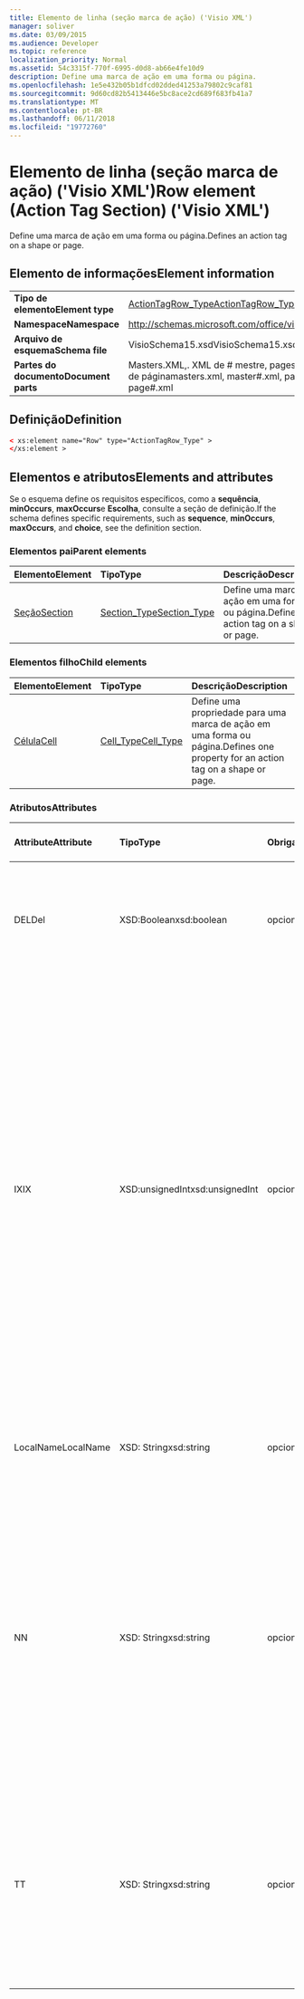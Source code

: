 ```yaml
---
title: Elemento de linha (seção marca de ação) ('Visio XML')
manager: soliver
ms.date: 03/09/2015
ms.audience: Developer
ms.topic: reference
localization_priority: Normal
ms.assetid: 54c3315f-770f-6995-d0d8-ab66e4fe10d9
description: Define uma marca de ação em uma forma ou página.
ms.openlocfilehash: 1e5e432b05b1dfcd02dded41253a79802c9caf81
ms.sourcegitcommit: 9d60cd82b5413446e5bc8ace2cd689f683fb41a7
ms.translationtype: MT
ms.contentlocale: pt-BR
ms.lasthandoff: 06/11/2018
ms.locfileid: "19772760"
---
```

# <a name="row-element-action-tag-section-visio-xml"></a><span data-ttu-id="30248-103">Elemento de linha (seção marca de ação) ('Visio XML')</span><span class="sxs-lookup"><span data-stu-id="30248-103">Row element (Action Tag Section) ('Visio XML')</span></span>

<span data-ttu-id="30248-104">Define uma marca de ação em uma forma ou página.</span><span class="sxs-lookup"><span data-stu-id="30248-104">Defines an action tag on a shape or page.</span></span>
  
## <a name="element-information"></a><span data-ttu-id="30248-105">Elemento de informações</span><span class="sxs-lookup"><span data-stu-id="30248-105">Element information</span></span>

|||
|:-----|:-----|
|<span data-ttu-id="30248-106">**Tipo de elemento**</span><span class="sxs-lookup"><span data-stu-id="30248-106">**Element type**</span></span> <br/> |[<span data-ttu-id="30248-107">ActionTagRow_Type</span><span class="sxs-lookup"><span data-stu-id="30248-107">ActionTagRow_Type</span></span>](actiontagrow_type-complextypevisio-xml.md) <br/> |
|<span data-ttu-id="30248-108">**Namespace**</span><span class="sxs-lookup"><span data-stu-id="30248-108">**Namespace**</span></span> <br/> |http://schemas.microsoft.com/office/visio/2012/main  <br/> |
|<span data-ttu-id="30248-109">**Arquivo de esquema**</span><span class="sxs-lookup"><span data-stu-id="30248-109">**Schema file**</span></span> <br/> |<span data-ttu-id="30248-110">VisioSchema15.xsd</span><span class="sxs-lookup"><span data-stu-id="30248-110">VisioSchema15.xsd</span></span>  <br/> |
|<span data-ttu-id="30248-111">**Partes do documento**</span><span class="sxs-lookup"><span data-stu-id="30248-111">**Document parts**</span></span> <br/> |<span data-ttu-id="30248-112">Masters.XML,. XML de # mestre, pages.xml,. XML n º de página</span><span class="sxs-lookup"><span data-stu-id="30248-112">masters.xml, master#.xml, pages.xml, page#.xml</span></span>  <br/> |
   
## <a name="definition"></a><span data-ttu-id="30248-113">Definição</span><span class="sxs-lookup"><span data-stu-id="30248-113">Definition</span></span>

```XML
< xs:element name="Row" type="ActionTagRow_Type" >
</xs:element >
```

## <a name="elements-and-attributes"></a><span data-ttu-id="30248-114">Elementos e atributos</span><span class="sxs-lookup"><span data-stu-id="30248-114">Elements and attributes</span></span>

<span data-ttu-id="30248-115">Se o esquema define os requisitos específicos, como a **sequência**, **minOccurs**, **maxOccurs**e **Escolha**, consulte a seção de definição.</span><span class="sxs-lookup"><span data-stu-id="30248-115">If the schema defines specific requirements, such as **sequence**, **minOccurs**, **maxOccurs**, and **choice**, see the definition section.</span></span> 
  
### <a name="parent-elements"></a><span data-ttu-id="30248-116">Elementos pai</span><span class="sxs-lookup"><span data-stu-id="30248-116">Parent elements</span></span>

|<span data-ttu-id="30248-117">**Elemento**</span><span class="sxs-lookup"><span data-stu-id="30248-117">**Element**</span></span>|<span data-ttu-id="30248-118">**Tipo**</span><span class="sxs-lookup"><span data-stu-id="30248-118">**Type**</span></span>|<span data-ttu-id="30248-119">**Descrição**</span><span class="sxs-lookup"><span data-stu-id="30248-119">**Description**</span></span>|
|:-----|:-----|:-----|
|[<span data-ttu-id="30248-120">Seção</span><span class="sxs-lookup"><span data-stu-id="30248-120">Section</span></span>](section-element-sheet_type-complextypevisio-xml.md) <br/> |[<span data-ttu-id="30248-121">Section_Type</span><span class="sxs-lookup"><span data-stu-id="30248-121">Section_Type</span></span>](section_type-complextypevisio-xml.md) <br/> |<span data-ttu-id="30248-122">Define uma marca de ação em uma forma ou página.</span><span class="sxs-lookup"><span data-stu-id="30248-122">Defines an action tag on a shape or page.</span></span>  <br/> |
   
### <a name="child-elements"></a><span data-ttu-id="30248-123">Elementos filho</span><span class="sxs-lookup"><span data-stu-id="30248-123">Child elements</span></span>

|<span data-ttu-id="30248-124">**Elemento**</span><span class="sxs-lookup"><span data-stu-id="30248-124">**Element**</span></span>|<span data-ttu-id="30248-125">**Tipo**</span><span class="sxs-lookup"><span data-stu-id="30248-125">**Type**</span></span>|<span data-ttu-id="30248-126">**Descrição**</span><span class="sxs-lookup"><span data-stu-id="30248-126">**Description**</span></span>|
|:-----|:-----|:-----|
|[<span data-ttu-id="30248-127">Célula</span><span class="sxs-lookup"><span data-stu-id="30248-127">Cell</span></span>](cell-element-action-tag-sectionvisio-xml.md) <br/> |[<span data-ttu-id="30248-128">Cell_Type</span><span class="sxs-lookup"><span data-stu-id="30248-128">Cell_Type</span></span>](cell_type-complextypevisio-xml.md) <br/> |<span data-ttu-id="30248-129">Define uma propriedade para uma marca de ação em uma forma ou página.</span><span class="sxs-lookup"><span data-stu-id="30248-129">Defines one property for an action tag on a shape or page.</span></span>  <br/> |
   
### <a name="attributes"></a><span data-ttu-id="30248-130">Atributos</span><span class="sxs-lookup"><span data-stu-id="30248-130">Attributes</span></span>

|<span data-ttu-id="30248-131">**Attribute**</span><span class="sxs-lookup"><span data-stu-id="30248-131">**Attribute**</span></span>|<span data-ttu-id="30248-132">**Tipo**</span><span class="sxs-lookup"><span data-stu-id="30248-132">**Type**</span></span>|<span data-ttu-id="30248-133">**Obrigatório**</span><span class="sxs-lookup"><span data-stu-id="30248-133">**Required**</span></span>|<span data-ttu-id="30248-134">**Descrição**</span><span class="sxs-lookup"><span data-stu-id="30248-134">**Description**</span></span>|<span data-ttu-id="30248-135">**Valores possíveis**</span><span class="sxs-lookup"><span data-stu-id="30248-135">**Possible values**</span></span>|
|:-----|:-----|:-----|:-----|:-----|
|<span data-ttu-id="30248-136">DEL</span><span class="sxs-lookup"><span data-stu-id="30248-136">Del</span></span>  <br/> |<span data-ttu-id="30248-137">XSD:Boolean</span><span class="sxs-lookup"><span data-stu-id="30248-137">xsd:boolean</span></span>  <br/> |<span data-ttu-id="30248-138">opcional</span><span class="sxs-lookup"><span data-stu-id="30248-138">optional</span></span>  <br/> |<span data-ttu-id="30248-139">Especifica se uma linha que seria contrário herdada de uma forma mestra foi excluída.</span><span class="sxs-lookup"><span data-stu-id="30248-139">Specifies whether a row that would otherwise be inherited from a master shape has been deleted.</span></span>  <br/> |<span data-ttu-id="30248-140">Valores do tipo xsd:boolean.</span><span class="sxs-lookup"><span data-stu-id="30248-140">Values of the xsd:boolean type.</span></span>  <br/> |
|<span data-ttu-id="30248-141">IX</span><span class="sxs-lookup"><span data-stu-id="30248-141">IX</span></span>  <br/> |<span data-ttu-id="30248-142">XSD:unsignedInt</span><span class="sxs-lookup"><span data-stu-id="30248-142">xsd:unsignedInt</span></span>  <br/> |<span data-ttu-id="30248-143">opcional</span><span class="sxs-lookup"><span data-stu-id="30248-143">optional</span></span>  <br/> |<span data-ttu-id="30248-144">Especifica o identificador baseada em um para a linha.</span><span class="sxs-lookup"><span data-stu-id="30248-144">Specifies the one-based identifier for the row.</span></span> <span data-ttu-id="30248-145">Ele deve ser unqiue e maior do que outros identificadores na mesma seção. O atributo IX é usado somente para as seções de caractere, Conexão, campo, FillGradient, geometria, camada, LineGradient, parágrafo, revisor, zero e guias.</span><span class="sxs-lookup"><span data-stu-id="30248-145">It should be unqiue and greater than other identifiers in the same section.The IX attribute is only used for the Character, Connection, Field, FillGradient, Geometry, Layer, LineGradient, Paragraph, Reviewer, Scratch, and Tabs sections.</span></span> <span data-ttu-id="30248-146">Uma linha só pode ter um dos atributos IX ou N.</span><span class="sxs-lookup"><span data-stu-id="30248-146">A row can only have one of the IX or N attributes.</span></span>  <br/> |<span data-ttu-id="30248-147">Valores do tipo xsd:unsignedInt.</span><span class="sxs-lookup"><span data-stu-id="30248-147">Values of the xsd:unsignedInt type.</span></span>  <br/> |
|<span data-ttu-id="30248-148">LocalName</span><span class="sxs-lookup"><span data-stu-id="30248-148">LocalName</span></span>  <br/> |<span data-ttu-id="30248-149">XSD: String</span><span class="sxs-lookup"><span data-stu-id="30248-149">xsd:string</span></span>  <br/> |<span data-ttu-id="30248-150">opcional</span><span class="sxs-lookup"><span data-stu-id="30248-150">optional</span></span>  <br/> |<span data-ttu-id="30248-151">Especifica o nome exclusivo do dependentes de idioma da linha.</span><span class="sxs-lookup"><span data-stu-id="30248-151">Specifies the unique language-dependent name of the row.</span></span>  <br/> |<span data-ttu-id="30248-152">Valores do tipo xsd: String.</span><span class="sxs-lookup"><span data-stu-id="30248-152">Values of the xsd:string type.</span></span>  <br/> |
|<span data-ttu-id="30248-153">N</span><span class="sxs-lookup"><span data-stu-id="30248-153">N</span></span>  <br/> |<span data-ttu-id="30248-154">XSD: String</span><span class="sxs-lookup"><span data-stu-id="30248-154">xsd:string</span></span>  <br/> |<span data-ttu-id="30248-155">opcional</span><span class="sxs-lookup"><span data-stu-id="30248-155">optional</span></span>  <br/> |<span data-ttu-id="30248-156">Especifica o nome exclusivo do independente do idioma da linha. O atributo N é usado somente para as seções do usuário, propriedade, ações, controle, Conexão, hiperlink e ActionTag.</span><span class="sxs-lookup"><span data-stu-id="30248-156">Specifies the unique language-independent name of the row.The N attribute is only used for the User, Property, Actions, Control, Connection, Hyperlink, and ActionTag sections.</span></span> <span data-ttu-id="30248-157">Uma linha só pode ter um dos atributos IX ou N.</span><span class="sxs-lookup"><span data-stu-id="30248-157">A row can only have one of the IX or N attributes.</span></span>  <br/> |<span data-ttu-id="30248-158">Valores do tipo xsd: String.</span><span class="sxs-lookup"><span data-stu-id="30248-158">Values of the xsd:string type.</span></span>  <br/> |
|<span data-ttu-id="30248-159">T</span><span class="sxs-lookup"><span data-stu-id="30248-159">T</span></span>  <br/> |<span data-ttu-id="30248-160">XSD: String</span><span class="sxs-lookup"><span data-stu-id="30248-160">xsd:string</span></span>  <br/> |<span data-ttu-id="30248-161">opcional</span><span class="sxs-lookup"><span data-stu-id="30248-161">optional</span></span>  <br/> |<span data-ttu-id="30248-162">Especifica o tipo do caminho geométrico representado por linha e usada na visualização de geometria.</span><span class="sxs-lookup"><span data-stu-id="30248-162">Specifies the type of the geometric path represented by the row and used in geometry visualization.</span></span> <span data-ttu-id="30248-163">O atributo T é usado apenas para a seção Geometry.</span><span class="sxs-lookup"><span data-stu-id="30248-163">The T attribute is only used for the Geometry section.</span></span>  <br/> |<span data-ttu-id="30248-164">Valores do tipo xsd: String.</span><span class="sxs-lookup"><span data-stu-id="30248-164">Values of the xsd:string type.</span></span>  <br/> |
   

